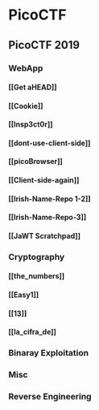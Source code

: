 # PicoCTF



## PicoCTF 2019
### WebApp
#### [[Get aHEAD]]
#### [[Cookie]]
#### [[Insp3ct0r]]
#### [[dont-use-client-side]]
#### [[picoBrowser]]
#### [[Client-side-again]]
#### [[Irish-Name-Repo 1-2]]
#### [[Irish-Name-Repo-3]]
#### [[JaWT Scratchpad]]

### Cryptography
#### [[the_numbers]]
#### [[Easy1]]
#### [[13]]
#### [[la_cifra_de]]
### Binaray Exploitation
### Misc
### Reverse Engineering 